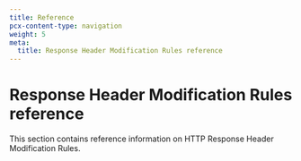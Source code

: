 ```yaml
---
title: Reference
pcx-content-type: navigation
weight: 5
meta:
  title: Response Header Modification Rules reference
---
```


# Response Header Modification Rules reference

This section contains reference information on HTTP Response Header Modification Rules.

<DirectoryListing path="/transform/response-header-modification/reference" />
